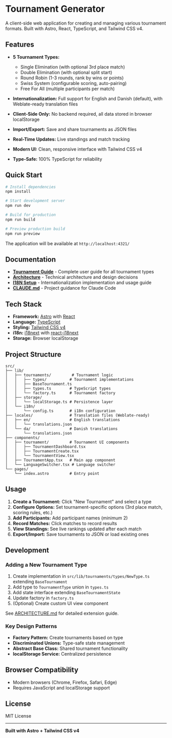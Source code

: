 # Tournament Generator

A client-side web application for creating and managing various tournament formats. Built with Astro, React, TypeScript, and Tailwind CSS v4.

## Features

- **5 Tournament Types:**
  - Single Elimination (with optional 3rd place match)
  - Double Elimination (with optional split start)
  - Round Robin (1-3 rounds, rank by wins or points)
  - Swiss System (configurable scoring, auto-pairing)
  - Free For All (multiple participants per match)

- **Internationalization:** Full support for English and Danish (default), with Weblate-ready translation files
- **Client-Side Only:** No backend required, all data stored in browser localStorage
- **Import/Export:** Save and share tournaments as JSON files
- **Real-Time Updates:** Live standings and match tracking
- **Modern UI:** Clean, responsive interface with Tailwind CSS v4
- **Type-Safe:** 100% TypeScript for reliability

## Quick Start

```bash
# Install dependencies
npm install

# Start development server
npm run dev

# Build for production
npm run build

# Preview production build
npm run preview
```

The application will be available at `http://localhost:4321/`

## Documentation

- **[Tournament Guide](TOURNAMENT_GUIDE.md)** - Complete user guide for all tournament types
- **[Architecture](ARCHITECTURE.md)** - Technical architecture and design decisions
- **[I18N Setup](I18N_SETUP.md)** - Internationalization implementation and usage guide
- **[CLAUDE.md](CLAUDE.md)** - Project guidance for Claude Code

## Tech Stack

- **Framework:** [Astro](https://astro.build/) with [React](https://react.dev/)
- **Language:** [TypeScript](https://www.typescriptlang.org/)
- **Styling:** [Tailwind CSS v4](https://tailwindcss.com/)
- **i18n:** [i18next](https://www.i18next.com/) with [react-i18next](https://react.i18next.com/)
- **Storage:** Browser localStorage

## Project Structure

```
src/
├── lib/
│   ├── tournaments/         # Tournament logic
│   │   ├── types/          # Tournament implementations
│   │   ├── BaseTournament.ts
│   │   ├── types.ts        # TypeScript types
│   │   └── factory.ts      # Tournament factory
│   ├── storage/
│   │   └── localStorage.ts # Persistence layer
│   └── i18n/
│       └── config.ts       # i18n configuration
├── locales/                # Translation files (Weblate-ready)
│   ├── en/                 # English translations
│   │   └── translations.json
│   └── da/                 # Danish translations
│       └── translations.json
├── components/
│   ├── tournament/         # Tournament UI components
│   │   ├── TournamentDashboard.tsx
│   │   ├── TournamentCreate.tsx
│   │   └── TournamentView.tsx
│   ├── TournamentApp.tsx   # Main app component
│   └── LanguageSwitcher.tsx # Language switcher
└── pages/
    └── index.astro         # Entry point
```

## Usage

1. **Create a Tournament:** Click "New Tournament" and select a type
2. **Configure Options:** Set tournament-specific options (3rd place match, scoring rules, etc.)
3. **Add Participants:** Add participant names (minimum 2)
4. **Record Matches:** Click matches to record results
5. **View Standings:** See live rankings updated after each match
6. **Export/Import:** Save tournaments to JSON or load existing ones

## Development

### Adding a New Tournament Type

1. Create implementation in `src/lib/tournaments/types/NewType.ts` extending `BaseTournament`
2. Add type to `TournamentType` union in `types.ts`
3. Add state interface extending `BaseTournamentState`
4. Update factory in `factory.ts`
5. (Optional) Create custom UI view component

See [ARCHITECTURE.md](ARCHITECTURE.md) for detailed extension guide.

### Key Design Patterns

- **Factory Pattern:** Create tournaments based on type
- **Discriminated Unions:** Type-safe state management
- **Abstract Base Class:** Shared tournament functionality
- **localStorage Service:** Centralized persistence

## Browser Compatibility

- Modern browsers (Chrome, Firefox, Safari, Edge)
- Requires JavaScript and localStorage support

## License

MIT License

---

**Built with Astro + Tailwind CSS v4**

